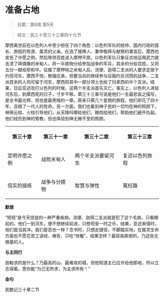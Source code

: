 # 准备占地

> 日期：第8周 第5天

> 经文：民三十至三十三章四十九节

摩西离世前在以色列人中至少担任了四个角色：以色列军队的统帅、国内行政的首长、旅程的导游、属灵的父亲。在选了接捧人、重申敬拜与献祭的事宜后，摩西也宣告了许愿之例，然后带领百姓进入摩押平原。以色列军队只象征式地运用武力就击溃了拜偶像的米甸人，将一半掳物分给参加战争的军兵，其余的分给百姓，又将五分一献给耶和华。征服了摩押地之米甸人后，流便、迦得二支派的人要求定居于约但河东，摩西不悦，勉强应承，但要当兵的继续参与征服约旦河西的战争，二支派其余的人则可留于河东，摩西将其中一部分领土也给了玛拿西的半个支派。结果，日后亚述攻打以色列的时候，这两个半支派首先灭亡。事实上，以色列人进驻河东后，到摩西死的日子，寸步不移。第三十三章可说是他们一生最悲哀之描写，是全书最光辉，但也是最黑暗的一章。原来只需几个星期的旅程，他们却花了四十年，且赔了一代人的性命。另一方面，我们也看到神子民的一切均在神的照顾下，神用云柱、火柱引导他们，从天降吗哪给他们，赐肉给他们，帮助他们避开仇敌。他们经历到神的管教，但也体验到神无微不至的照顾。

<table>
 <tbody>
  <tr>
   <th><p>第三十章</p></th>
   <th><p>第三十一章</p></th>
   <th><p>第三十二章</p></th>
   <th><p>第三十三章</p></th>
  </tr>
  <tr>
   <td><p>定明许愿之例</p></td>
   <td><p>战败米甸人</p></td>
   <td><p>两个半支派要留河东</p></td>
   <td><p>复述以色列旅程</p></td>
  </tr>
  <tr>
   <td><p>信实的操练</p></td>
   <td><p>战争与分掳物</p></td>
   <td><p>智慧与弹性</p></td>
   <td><p>冤枉路</p></td>
  </tr>
 </tbody>
</table>

**默想**

“短视”是今天信徒的一种严重疾病。流便、迦得二支派就是犯了这个毛病，只看眼前的。他们一到河东，便不想继续前进，只想苟安一时之乐，结果，亚述来侵时，他们首当其冲。我们是否也一样？念书时，只想走捷径，不脚踏实地，在属灵生命方面也不愿花苦工读经、祷告、只吃“快餐”，结果怎样？最容易跌倒的，乃这些无根基的人。

**与主同行**

迦勒求的是什么？乃最高的山、最难攻的城，但他知道主已应许给他那地，所以立志得着。愿你能“为己无所求，为主求所有！”

**金句**

民数记三十章二节



